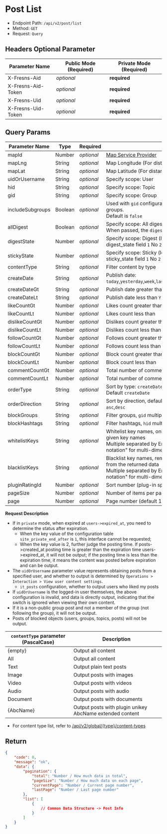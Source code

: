 # Post List

- Endpoint Path: `/api/v2/post/list`
- Method: `GET`
- Request: `Query`

## Headers Optional Parameter

| Parameter Name | Public Mode (Required) | Private Mode (Required) |
| --- | --- | --- |
| X-Fresns-Aid | *optional* | **required** |
| X-Fresns-Aid-Token | *optional* | **required** |
| X-Fresns-Uid | *optional* | **required** |
| X-Fresns-Uid-Token | *optional* | **required** |

## Query Params

| Parameter Name | Type | Required | Description |
| --- | --- | --- | --- |
| mapId | Number | *optional* | [Map Service Provider](../../database/dictionary/maps.md) |
| mapLng | String | *optional* | Map Longitude (For distance calculation) |
| mapLat | String | *optional* | Map Latitude (For distance calculation) |
| uidOrUsername | String | *optional* | Specify scope: User |
| hid | String | *optional* | Specify scope: Topic |
| gid | String | *optional* | Specify scope: Group |
| includeSubgroups | Boolean | *optional* | Used with `gid` configuration to include or exclude sublevel groups.<br>Default is `false` |
| allDigest | Boolean | *optional* | Specify scope: All digest, general and advanced digest<br>When passed, the `digestState` parameter will be ignored |
| digestState | Number | *optional* | Specify scope: Digest (leave empty to output all)<br>digest_state field `1` No `2` general digest `3` advanced digest |
| stickyState | Number | *optional* | Specify scope: Sticky (leave empty to output all)<br>sticky_state field `1` No `2` group sticky `3` global sticky |
| contentType | String | *optional* | Filter content by type |
| createDate | String | *optional* | Publish date: `today`,`yesterday`,`week`,`lastWeek`,`month`,`lastMonth`,`year`,`lastYear` |
| createDateGt | String | *optional* | Publish date greater than `Y-m-d` |
| createDateLt | String | *optional* | Publish date less than `Y-m-d` |
| likeCountGt | Number | *optional* | Likes count greater than |
| likeCountLt | Number | *optional* | Likes count less than |
| dislikeCountGt | Number | *optional* | Dislikes count greater than |
| dislikeCountLt | Number | *optional* | Dislikes count less than |
| followCountGt | Number | *optional* | Follows count greater than |
| followCountLt | Number | *optional* | Follows count less than |
| blockCountGt | Number | *optional* | Block count greater than |
| blockCountLt | Number | *optional* | Block count less than |
| commentCountGt | Number | *optional* | Total number of comments greater than |
| commentCountLt | Number | *optional* | Total number of comments less than |
| orderType | String | *optional* | Sort by type: `createDate`,`like`,`dislike`,`follow`,`block`,`comment`<br>Default `createDate` |
| orderDirection | String | *optional* | Sort by direction, default `desc`<br>`asc`,`desc` |
| blockGroups | String | *optional* | Filter groups, `gid` multiple separated by commas |
| blockHashtags | String | *optional* | Filter hashtags, `hid` multiple separated by commas |
| whitelistKeys | String | *optional* | Whitelist key names, only returns key-value pairs for the given key names<br>Multiple separated by English commas, supports "dot notation" for multi-dimensional arrays |
| blacklistKeys | String | *optional* | Blacklist key names, removes specified key-value pairs from the returned data<br>Multiple separated by English commas, supports "dot notation" for multi-dimensional arrays |
| pluginRatingId | Number | *optional* | Sort number (plug-in specific) |
| pageSize | Number | *optional* | Number of items per page (default 15 items) |
| page | Number | *optional* | Page number (default 1) |

**Request Description**

- If in `private` mode, when expired at `users->expired_at`, you need to determine the status after expiration.
    - When the key value of the configuration table `site_private_end_after` is `1`, this interface cannot be requested;
    - When the key value is 2, further judge the posting time. If posts->created_at posting time is greater than the expiration time users->expired_at, it will not be output; if the posting time is less than the expiration time, it means the content was posted before expiration and can be output.
- The `uidOrUsername` parameter value represents obtaining posts from a specified user, and whether to output is determined by `Operations > Interaction > View user content settings`.
    - `it_posts` configuration, whether to output users who liked my posts
- If `uidOrUsername` is the logged-in user themselves, the above configuration is invalid, and data is directly output, indicating that the switch is ignored when viewing their own content.
- If it is a non-public group post and not a member of the group (not following the group), it will not be output.
- Posts of blocked objects (users, groups, topics, posts) will not be output.

| `contentType` parameter (PascalCase) | Description |
| --- | --- |
| {empty} | Output all content |
| All | Output all content |
| Text | Output plain text posts |
| Image | Output posts with images |
| Video | Output posts with videos |
| Audio | Output posts with audio |
| Document | Output posts with documents |
| {AbcName} | Output posts with plugin unikey AbcName extended content |

- For content type list, refer to [/api/v2/global/{type}/content-types](../global/content-types.md)

## Return

```json
{
    "code": 0,
    "message": "ok",
    "data": {
        "pagination": {
            "total": "Number / How much data in total",
            "pageSize": "Number / How much data on each page",
            "currentPage": "Number / Current page number",
            "lastPage": "Number / Last page number"
        },
        "list": [
            {
                // Common Data Structure -> Post Info
            }
        ]
    }
}
```
